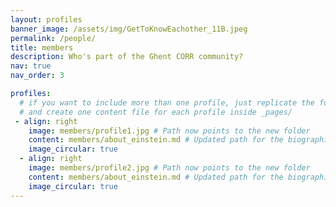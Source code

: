 ```yaml
---
layout: profiles
banner_image: /assets/img/GetToKnowEachother_11B.jpeg
permalink: /people/
title: members
description: Who's part of the Ghent CORR community?
nav: true
nav_order: 3

profiles:
  # if you want to include more than one profile, just replicate the following block
  # and create one content file for each profile inside _pages/
 - align: right
    image: members/profile1.jpg # Path now points to the new folder
    content: members/about_einstein.md # Updated path for the biographies
    image_circular: true
  - align: right
    image: members/profile2.jpg # Path now points to the new folder
    content: members/about_einstein.md # Updated path for the biographies
    image_circular: true
---
```

